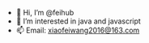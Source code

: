 - 👋 Hi, I’m @feihub
- 👀 I’m interested in java and javascript
- 📫 Email: xiaofeiwang2016@163.com

<!---
feihub/feihub is a ✨ special ✨ repository because its `README.md` (this file) appears on your GitHub profile.
You can click the Preview link to take a look at your changes.
--->
